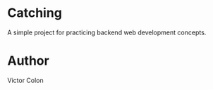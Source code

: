 # Catching

A simple project for practicing backend web development concepts.

# Author
Victor Colon